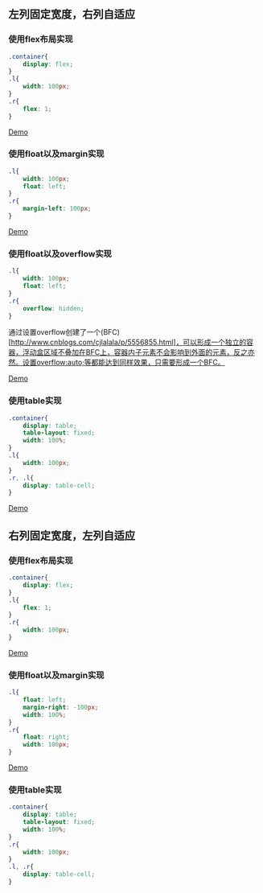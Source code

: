 ## 左列固定宽度，右列自适应

### 使用flex布局实现

```css
.container{
    display: flex;
}
.l{
    width: 100px;
}
.r{
    flex: 1;
}
```

[Demo](../examples/CSS常见布局/demo1.html)

### 使用float以及margin实现

```css
.l{
    width: 100px;
    float: left;
}
.r{
    margin-left: 100px;
}
```

[Demo](../examples/CSS常见布局/demo2.html)

### 使用float以及overflow实现

```css
.l{
    width: 100px;
    float: left;
}
.r{
    overflow: hidden;
}
```

通过设置overflow创建了一个(BFC)[http://www.cnblogs.com/cjlalala/p/5556855.html]，可以形成一个独立的容器，浮动盒区域不叠加在BFC上，容器内子元素不会影响到外面的元素，反之亦然。设置overflow:auto;等都能达到同样效果，只需要形成一个BFC。

[Demo](../examples/CSS常见布局/demo3.html)

### 使用table实现

```css
.container{
    display: table;
    table-layout: fixed;
    width: 100%;
}
.l{
    width: 100px;
}
.r, .l{
    display: table-cell;
}
```

[Demo](../examples/CSS常见布局/demo4.html)

## 右列固定宽度，左列自适应

### 使用flex布局实现

```css
.container{
    display: flex;
}
.l{
    flex: 1;
}
.r{
    width: 100px;
}
```

[Demo](../examples/CSS常见布局/demo5.html)

### 使用float以及margin实现

```css
.l{
    float: left;
    margin-right: -100px;
    width: 100%;
}
.r{
    float: right;
    width: 100px;
}
```

[Demo](../examples/CSS常见布局/demo6.html)

### 使用table实现

```css
.container{
    display: table;
    table-layout: fixed;
    width: 100%;
}
.r{
    width: 100px;
}
.l, .r{
    display: table-cell;
}
```